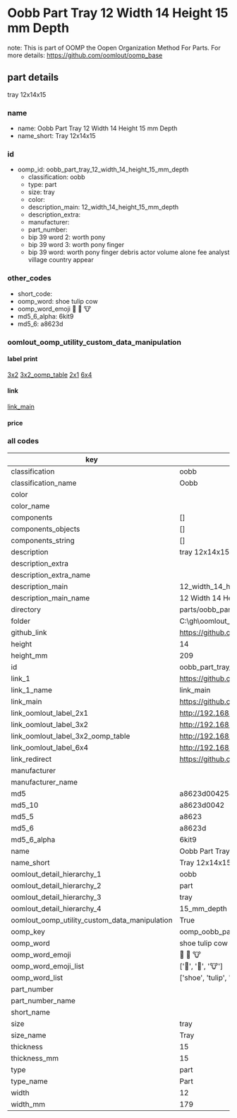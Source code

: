 # Oobb Part Tray 12 Width 14 Height 15 mm Depth  

note: This is part of OOMP the Oopen Organization Method For Parts. For more details: https://github.com/oomlout/oomp_base

##  part details
  



tray 12x14x15



### name
* name: Oobb Part Tray 12 Width 14 Height 15 mm Depth
* name_short: Tray 12x14x15 
### id
* oomp_id: oobb_part_tray_12_width_14_height_15_mm_depth
  * classification: oobb
  * type: part
  * size: tray
  * color: 
  * description_main: 12_width_14_height_15_mm_depth
  * description_extra: 
  * manufacturer: 
  * part_number: 
  * bip 39 word 2: worth pony
  * bip 39 word 3: worth pony finger
  * bip 39 word: worth pony finger debris actor volume alone fee analyst village country appear

### other_codes
* short_code: 
* oomp_word: shoe tulip cow
* oomp_word_emoji :shoe: :tulip: :cow:
* md5_6_alpha: 6kit9
* md5_6: a8623d






### oomlout_oomp_utility_custom_data_manipulation
#### label print
[3x2](http://192.168.1.245:1112/?label=oomp%206kit9)
[3x2_oomp_table](http://192.168.1.108:1112/?label=oomp%206kit9)
[2x1](http://192.168.1.242:1112/?label=oomp%206kit9)
[6x4](http://192.168.1.55:1112/?label=oomp%206kit9)    

#### link

[link_main](https://github.com/oomlout/oomlout_oobb_version_4_generated_parts/tree/main/navigation_oomp/oobb/part/tray/12_width_14_height_15_mm_depth/part)                              

#### price







### all codes 
| key | value |  
| --- | --- |  
| classification | oobb |  
| classification_name | Oobb |  
| color |  |  
| color_name |  |  
| components | [] |  
| components_objects | [] |  
| components_string | [] |  
| description | tray 12x14x15 |  
| description_extra |  |  
| description_extra_name |  |  
| description_main | 12_width_14_height_15_mm_depth |  
| description_main_name | 12 Width 14 Height 15 mm Depth |  
| directory | parts/oobb_part_tray_12_width_14_height_15_mm_depth |  
| folder | C:\gh\oomlout_oobb_version_4_generated_parts\parts\oobb_part_tray_12_width_14_height_15_mm_depth |  
| github_link | https://github.com/oomlout/oomlout_oomp_part_src/tree/main/parts/oobb_part_tray_12_width_14_height_15_mm_depth |  
| height | 14 |  
| height_mm | 209 |  
| id | oobb_part_tray_12_width_14_height_15_mm_depth |  
| link_1 | https://github.com/oomlout/oomlout_oobb_version_4_generated_parts/tree/main/navigation_oomp/oobb/part/tray/12_width_14_height_15_mm_depth/part |  
| link_1_name | link_main |  
| link_main | https://github.com/oomlout/oomlout_oobb_version_4_generated_parts/tree/main/navigation_oomp/oobb/part/tray/12_width_14_height_15_mm_depth/part |  
| link_oomlout_label_2x1 | http://192.168.1.242:1112/?label=oomp%206kit9 |  
| link_oomlout_label_3x2 | http://192.168.1.245:1112/?label=oomp%206kit9 |  
| link_oomlout_label_3x2_oomp_table | http://192.168.1.108:1112/?label=oomp%206kit9 |  
| link_oomlout_label_6x4 | http://192.168.1.55:1112/?label=oomp%206kit9 |  
| link_redirect | https://github.com/oomlout/oomlout_oobb_version_4_generated_parts/tree/main/parts/oobb_tray_12_14_15 |  
| manufacturer |  |  
| manufacturer_name |  |  
| md5 | a8623d00425480dfd7015386ade9ffef |  
| md5_10 | a8623d0042 |  
| md5_5 | a8623 |  
| md5_6 | a8623d |  
| md5_6_alpha | 6kit9 |  
| name | Oobb Part Tray 12 Width 14 Height 15 mm Depth |  
| name_short | Tray 12x14x15  |  
| oomlout_detail_hierarchy_1 | oobb |  
| oomlout_detail_hierarchy_2 | part |  
| oomlout_detail_hierarchy_3 | tray |  
| oomlout_detail_hierarchy_4 | 15_mm_depth |  
| oomlout_oomp_utility_custom_data_manipulation | True |  
| oomp_key | oomp_oobb_part_tray_12_width_14_height_15_mm_depth |  
| oomp_word | shoe tulip cow |  
| oomp_word_emoji | :shoe: :tulip: :cow: |  
| oomp_word_emoji_list | [':shoe:', ':tulip:', ':cow:'] |  
| oomp_word_list | ['shoe', 'tulip', 'cow'] |  
| part_number |  |  
| part_number_name |  |  
| short_name |  |  
| size | tray |  
| size_name | Tray |  
| thickness | 15 |  
| thickness_mm | 15 |  
| type | part |  
| type_name | Part |  
| width | 12 |  
| width_mm | 179 |  
